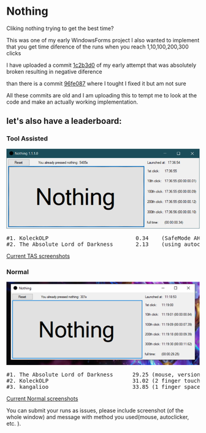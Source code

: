 # Nothing
Cliking nothing trying to get the best time?

This was one of my early WindowsForms project
I also wanted to implement that you get time diference of the runs when you reach 1,10,100,200,300 clicks

I have uploaded a commit [1c2b3d0](https://github.com/KoleckOLP/Nothing/commit/1c2b3d0900078cb5323936489555e4d5daed385d) of my early attempt that was absolutely broken resulting in negative diference

than there is a commit [96fe087](https://github.com/KoleckOLP/Nothing/commit/96fe08718c753007be8a91ad441490b9944a1e67) where I tought I fixed it but am not sure

All these commits are old and I am uploading this to tempt me to look at the code and make an actually working implementation.

<h2>let's also have a leaderboard:</h2>
<h3>Tool Assisted</h3>

![TAS WR holder](leaderboard/TAS/KoleckOLP_0.34.png)

<pre>
#1. KoleckOLP                           0.34    (SafeMode AHK spacebar spammer, version 1.1.1.0)
#2. The Absolute Lord of Darkness       2.13    (using autoclickers, version 1.1.1.0 unrelesed)
</pre>

[Current TAS screenshots](https://github.com/KoleckOLP/Nothing/tree/master/leaderboard/TAS)

<h3>Normal</h3>

![WR holder](leaderboard/normal/TALoD_29.25.png)

<pre>
#1. The Absolute Lord of Darkness      29.25 (mouse, version 1.1.1.0 unrelesed)
#2. KoleckOLP                          31.02 (2 finger touchpad, version 1.1.1.0)
#3. kangalioo                          33.85 (1 finger spacebar, version 1.1.1.0)
</pre>

[Current Normal screenshots](https://github.com/KoleckOLP/Nothing/tree/master/leaderboard/normal)

You can submit your runs as issues, please include screenshot (of the whole window) and message with method you used(mouse, autoclicker, etc. ).